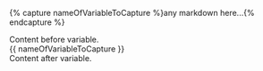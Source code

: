 {% capture nameOfVariableToCapture %}any markdown here...{% endcapture %}

Content before variable.<br/>
{{ nameOfVariableToCapture }}<br/>
Content after variable.<br/>
